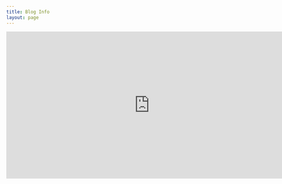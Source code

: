 ```yaml
---
title: Blog Info  
layout: page
---
```




<iframe src="https://docs.google.com/spreadsheet/embeddedform?formkey=dDZBQ1ZMdmI2T1g4Z0hTcXp1TmFBRkE6MQ" width="760" height="390" frameborder="0" marginheight="0" marginwidth="0">Loading...</iframe>
